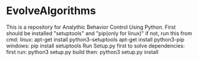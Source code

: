 # EvolveAlgorithms
This is a repository for Analythic Behavior Control Using Python. 
First should be installed "setuptools" and "pip(only for linux)" 
if not, run this from cmd: 
  linux: apt-get install python3-setuptools 
         apt-get install python3-pip
  windows: pip install setuptools
Run Setup.py first to solve dependencies:
  first run: python3 setup.py build
  then: python3 setup.py install
